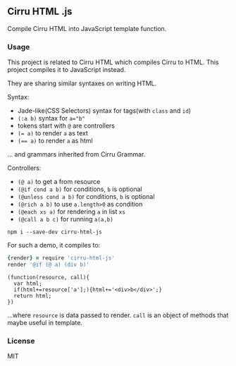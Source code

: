 
Cirru HTML .js
------

Compile Cirru HTML into JavaScript template function.

### Usage

This project is related to Cirru HTML which compiles Cirru to HTML.
This project compiles it to JavaScript instead.

They are sharing similar syntaxes on writing HTML.

Syntax:

* Jade-like(CSS Selectors) syntax for tags(with `class` and `id`)
* `(:a b)` syntax for `a="b"`
* tokens start with `@` are controllers
* `(= a)` to render `a` as text
* `(== a)` to render `a` as html

... and grammars inherited from Cirru Grammar.

Controllers:

* `(@ a)` to get a from resource
* `(@if cond a b)` for conditions, `b` is optional
* `(@unless cond a b)` for conditions, `b` is optional
* `(@rich a b)` to use `a.length>0` as condition
* `(@each xs a)` for rendering `a` in list `xs`
* `(@call a b c)` for running `a(a,b)`

```
npm i --save-dev cirru-html-js
```
For such a demo, it compiles to:
```coffee
{render} = require 'cirru-html-js'
render '@if (@ a) (div b)'
```
```
(function(resource, call){
  var html;
  if(html+=resource['a'];){html+='<div>b</div>';}
  return html;
})
```
...where `resource` is data passed to render.
`call` is an object of methods that maybe useful in template.

### License

MIT